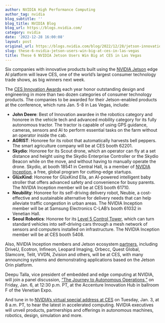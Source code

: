 ```yaml
---
author: NVIDIA High Performance Computing
author_tag: nvidia
blog_subtitle: ''
blog_title: NVIDIA Blog
blog_url: https://blogs.nvidia.com/
category: nvidia
date: '2022-12-28 16:00:08'
layout: post
original_url: https://blogs.nvidia.com/blog/2022/12/28/jetson-innovation-awards-ces/
slug: these-6-nvidia-jetson-users-win-big-at-ces-in-las-vegas
title: These 6 NVIDIA Jetson Users Win Big at CES in Las Vegas
---
```


<div id="bsf_rt_marker"><p>Six companies with innovative products built using the <a href="https://www.nvidia.com/en-sg/autonomous-machines/embedded-systems/">NVIDIA Jetson</a> edge AI platform will leave CES, one of the world’s largest consumer technology trade shows, as big winners next week.</p>

<p>The <a href="https://www.ces.tech/innovation-awards/honorees.aspx">CES Innovation Awards</a> each year honor outstanding design and engineering in more than two dozen categories of consumer technology products. The companies to be awarded for their Jetson-enabled products at the conference, which runs Jan. 5-8 in Las Vegas, include:</p>

<ul>
<li><b>John Deere</b>: Best of Innovation awardee in the robotics category and honoree in the vehicle tech and advanced mobility category for its fully autonomous tractor. The tractor is capable of using GPS guidance, cameras, sensors and AI to perform essential tasks on the farm without an operator inside the cab.</li>
<li><b>AGRIST</b>: Honoree for its robot that automatically harvests bell peppers. The smart agriculture company will be at CES booth 62201.</li>
<li><b>Skydio</b>: Honoree for its Scout drone, which an operator can fly at a set distance and height using the Skydio Enterprise Controller or the Skydio Beacon while on the move, and without having to manually operate the drone. Skydio, at booth 18541 in Central Hall, is a member of <a href="https://www.nvidia.com/en-au/startups/">NVIDIA Inception</a>, a free, global program for cutting-edge startups.</li>
<li><b>GlüxKind</b>: Honoree for GlüxKind Ella, an AI-powered intelligent baby stroller that offers advanced safety and convenience for busy parents. The NVIDIA Inception member will be at CES booth 61710.</li>
<li><b>Neubility</b>: Honoree for its self-driving delivery robot, Neubie, a cost-effective and sustainable alternative for delivery needs that can help alleviate traffic congestion in urban areas. The NVIDIA Inception member will be at Samsung Electronics C-LAB’s booth 61032 in Venetian Hall.</li>
<li><b>Seoul Robotics</b>: Honoree for its <a href="https://blogs.nvidia.com/blog/2022/08/16/seoul-robotics-autonomy-through-infrastructure/">Level 5 Control Tower</a>, which can turn standard vehicles into self-driving cars through a mesh network of sensors and computers installed on infrastructure. The NVIDIA Inception member will be at CES booth 5408.</li>
</ul>
<p>Also, NVIDIA Inception members and Jetson ecosystem <a href="https://developer.nvidia.com/embedded/ecosystem?ncid=partn-854158#cid=em16_partn_en-us">partners</a>, including DriveU, Ecotron, Infineon, Leopard Imaging, Orbecc, Quest Global, Slamcore, Telit, VVDN, Zvision and others, will be at CES, with many announcing systems and demonstrating applications based on the Jetson Orin platform.</p>

<p>Deepu Talla, vice president of embedded and edge computing at NVIDIA, will join a panel discussion, <a href="https://www.accenture.com/us-en/about/events/ces#accordion-12c94cb00d-item-918cca4bae">“The Journey to Autonomous Operations,”</a> on Friday, Jan. 6, at 12:30 p.m. PT, at the Accenture Innovation Hub in ballroom F of the Venetian Expo.</p>

<p>And tune in to <a href="https://www.nvidia.com/en-us/events/ces/">NVIDIA’s virtual special address at CES</a> on Tuesday, Jan. 3, at 8 a.m. PT, to hear the latest in accelerated computing. NVIDIA executives will unveil products, partnerships and offerings in autonomous machines, robotics, design, simulation and more.</p>

</div>